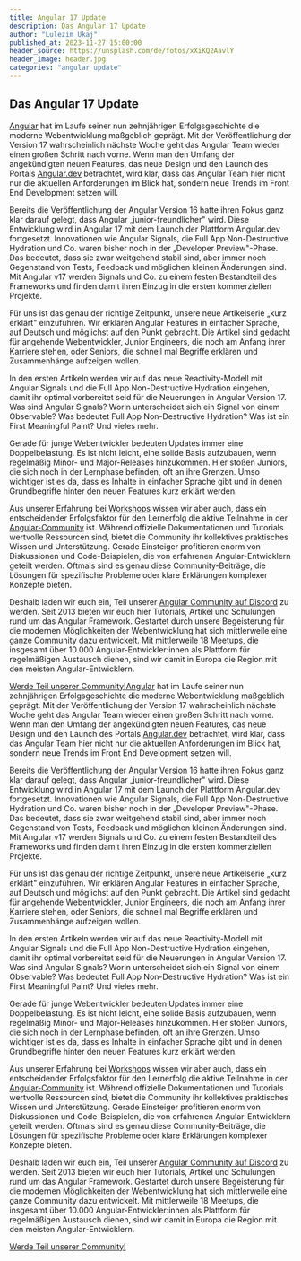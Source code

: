 ```yaml
---
title: Angular 17 Update
description: Das Angular 17 Update
author: "Lulezim Ukaj"
published_at: 2023-11-27 15:00:00
header_source: https://unsplash.com/de/fotos/xXiKQ2AavlY
header_image: header.jpg
categories: "angular update"
---
```


## Das Angular 17 Update

[Angular](https://angular.io/) hat im Laufe seiner nun zehnjährigen Erfolgsgeschichte die moderne Webentwicklung maßgeblich geprägt. Mit der Veröffentlichung der Version 17 wahrscheinlich nächste Woche geht das Angular Team wieder einen großen Schritt nach vorne. Wenn man den Umfang der angekündigten neuen Features, das neue Design und den Launch des Portals [Angular.dev](https://angular.dev/) betrachtet, wird klar, dass das Angular Team hier nicht nur die aktuellen Anforderungen im Blick hat, sondern neue Trends im Front End Development setzen will.

Bereits die Veröffentlichung der Angular Version 16 hatte ihren Fokus ganz klar darauf gelegt, dass Angular „junior-freundlicher" wird. Diese Entwicklung wird in Angular 17 mit dem Launch der Plattform Angular.dev fortgesetzt. Innovationen wie Angular Signals, die Full App Non-Destructive Hydration und Co. waren bisher noch in der „Developer Preview"-Phase. Das bedeutet, dass sie zwar weitgehend stabil sind, aber immer noch Gegenstand von Tests, Feedback und möglichen kleinen Änderungen sind. Mit Angular v17 werden Signals und Co. zu einem festen Bestandteil des Frameworks und finden damit ihren Einzug in die ersten kommerziellen Projekte.

Für uns ist das genau der richtige Zeitpunkt, unsere neue Artikelserie „kurz erklärt" einzuführen. Wir erklären Angular Features in einfacher Sprache, auf Deutsch und möglichst auf den Punkt gebracht. Die Artikel sind gedacht für angehende Webentwickler, Junior Engineers, die noch am Anfang ihrer Karriere stehen, oder Seniors, die schnell mal Begriffe erklären und Zusammenhänge aufzeigen wollen.

In den ersten Artikeln werden wir auf das neue Reactivity-Modell mit Angular Signals und die Full App Non-Destructive Hydration eingehen, damit ihr optimal vorbereitet seid für die Neuerungen in Angular Version 17. Was sind Angular Signals? Worin unterscheidet sich ein Signal von einem Observable? Was bedeutet Full App Non-Destructive Hydration? Was ist ein First Meaningful Paint? Und vieles mehr.

Gerade für junge Webentwickler bedeuten Updates immer eine Doppelbelastung. Es ist nicht leicht, eine solide Basis aufzubauen, wenn regelmäßig Minor- und Major-Releases hinzukommen. Hier stoßen Juniors, die sich noch in der Lernphase befinden, oft an ihre Grenzen. Umso wichtiger ist es da, dass es Inhalte in einfacher Sprache gibt und in denen Grundbegriffe hinter den neuen Features kurz erklärt werden.

Aus unserer Erfahrung bei [Workshops](https://workshops.de/) wissen wir aber auch, dass ein entscheidender Erfolgsfaktor für den Lernerfolg die aktive Teilnahme in der [Angular-Community](https://angular.de/) ist. Während offizielle Dokumentationen und Tutorials wertvolle Ressourcen sind, bietet die Community ihr kollektives praktisches Wissen und Unterstützung. Gerade Einsteiger profitieren enorm von Diskussionen und Code-Beispielen, die von erfahrenen Angular-Entwicklern geteilt werden. Oftmals sind es genau diese Community-Beiträge, die Lösungen für spezifische Probleme oder klare Erklärungen komplexer Konzepte bieten.

Deshalb laden wir euch ein, Teil unserer [Angular Community auf Discord](https://workshops.de/join-discord) zu werden. Seit 2013 bieten wir euch hier Tutorials, Artikel und Schulungen rund um das Angular Framework. Gestartet durch unsere Begeisterung für die modernen Möglichkeiten der Webentwicklung hat sich mittlerweile eine ganze Community dazu entwickelt. Mit mittlerweile 18 Meetups, die insgesamt über 10.000 Angular-Entwickler:innen als Plattform für regelmäßigen Austausch dienen, sind wir damit in Europa die Region mit den meisten Angular-Entwicklern.

[Werde Teil unserer Community!](https://workshops.de/join-discord)[Angular](https://angular.io/) hat im Laufe seiner nun zehnjährigen Erfolgsgeschichte die moderne Webentwicklung maßgeblich geprägt. Mit der Veröffentlichung der Version 17 wahrscheinlich nächste Woche geht das Angular Team wieder einen großen Schritt nach vorne. Wenn man den Umfang der angekündigten neuen Features, das neue Design und den Launch des Portals [Angular.dev](https://angular.dev/) betrachtet, wird klar, dass das Angular Team hier nicht nur die aktuellen Anforderungen im Blick hat, sondern neue Trends im Front End Development setzen will.

Bereits die Veröffentlichung der Angular Version 16 hatte ihren Fokus ganz klar darauf gelegt, dass Angular „junior-freundlicher" wird. Diese Entwicklung wird in Angular 17 mit dem Launch der Plattform Angular.dev fortgesetzt. Innovationen wie Angular Signals, die Full App Non-Destructive Hydration und Co. waren bisher noch in der „Developer Preview"-Phase. Das bedeutet, dass sie zwar weitgehend stabil sind, aber immer noch Gegenstand von Tests, Feedback und möglichen kleinen Änderungen sind. Mit Angular v17 werden Signals und Co. zu einem festen Bestandteil des Frameworks und finden damit ihren Einzug in die ersten kommerziellen Projekte.

Für uns ist das genau der richtige Zeitpunkt, unsere neue Artikelserie „kurz erklärt" einzuführen. Wir erklären Angular Features in einfacher Sprache, auf Deutsch und möglichst auf den Punkt gebracht. Die Artikel sind gedacht für angehende Webentwickler, Junior Engineers, die noch am Anfang ihrer Karriere stehen, oder Seniors, die schnell mal Begriffe erklären und Zusammenhänge aufzeigen wollen.

In den ersten Artikeln werden wir auf das neue Reactivity-Modell mit Angular Signals und die Full App Non-Destructive Hydration eingehen, damit ihr optimal vorbereitet seid für die Neuerungen in Angular Version 17. Was sind Angular Signals? Worin unterscheidet sich ein Signal von einem Observable? Was bedeutet Full App Non-Destructive Hydration? Was ist ein First Meaningful Paint? Und vieles mehr.

Gerade für junge Webentwickler bedeuten Updates immer eine Doppelbelastung. Es ist nicht leicht, eine solide Basis aufzubauen, wenn regelmäßig Minor- und Major-Releases hinzukommen. Hier stoßen Juniors, die sich noch in der Lernphase befinden, oft an ihre Grenzen. Umso wichtiger ist es da, dass es Inhalte in einfacher Sprache gibt und in denen Grundbegriffe hinter den neuen Features kurz erklärt werden.

Aus unserer Erfahrung bei [Workshops](https://workshops.de/) wissen wir aber auch, dass ein entscheidender Erfolgsfaktor für den Lernerfolg die aktive Teilnahme in der [Angular-Community](https://angular.de/) ist. Während offizielle Dokumentationen und Tutorials wertvolle Ressourcen sind, bietet die Community ihr kollektives praktisches Wissen und Unterstützung. Gerade Einsteiger profitieren enorm von Diskussionen und Code-Beispielen, die von erfahrenen Angular-Entwicklern geteilt werden. Oftmals sind es genau diese Community-Beiträge, die Lösungen für spezifische Probleme oder klare Erklärungen komplexer Konzepte bieten.

Deshalb laden wir euch ein, Teil unserer [Angular Community auf Discord](https://workshops.de/join-discord) zu werden. Seit 2013 bieten wir euch hier Tutorials, Artikel und Schulungen rund um das Angular Framework. Gestartet durch unsere Begeisterung für die modernen Möglichkeiten der Webentwicklung hat sich mittlerweile eine ganze Community dazu entwickelt. Mit mittlerweile 18 Meetups, die insgesamt über 10.000 Angular-Entwickler:innen als Plattform für regelmäßigen Austausch dienen, sind wir damit in Europa die Region mit den meisten Angular-Entwicklern.

[Werde Teil unserer Community!](https://workshops.de/join-discord)
